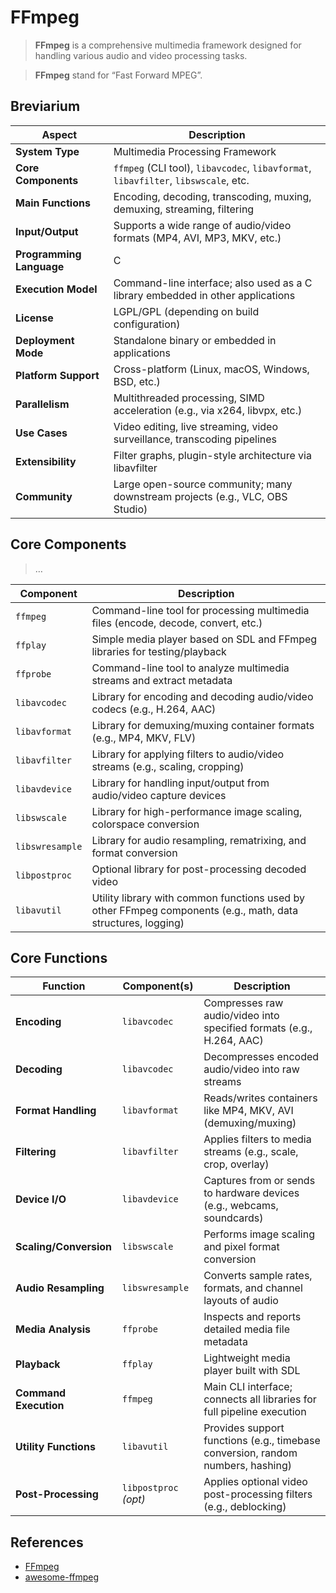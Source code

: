 # FFmpeg

> **FFmpeg** is a comprehensive multimedia framework designed for handling various audio and video processing tasks.

> **FFmpeg**  stand for “Fast Forward MPEG”.

## Breviarium

| **Aspect** | **Description** |
| --- | --- |
| **System Type** | Multimedia Processing Framework |
| **Core Components** | `ffmpeg` (CLI tool), `libavcodec`, `libavformat`, `libavfilter`, `libswscale`, etc. |
| **Main Functions** | Encoding, decoding, transcoding, muxing, demuxing, streaming, filtering |
| **Input/Output** | Supports a wide range of audio/video formats (MP4, AVI, MP3, MKV, etc.) |
| **Programming Language** | C |
| **Execution Model** | Command-line interface; also used as a C library embedded in other applications |
| **License** | LGPL/GPL (depending on build configuration) |
| **Deployment Mode** | Standalone binary or embedded in applications |
| **Platform Support** | Cross-platform (Linux, macOS, Windows, BSD, etc.) |
| **Parallelism** | Multithreaded processing, SIMD acceleration (e.g., via x264, libvpx, etc.) |
| **Use Cases** | Video editing, live streaming, video surveillance, transcoding pipelines |
| **Extensibility** | Filter graphs, plugin-style architecture via libavfilter |
| **Community** | Large open-source community; many downstream projects (e.g., VLC, OBS Studio) |

## Core Components

> …
> 

| **Component** | **Description** |
| --- | --- |
| `ffmpeg` | Command-line tool for processing multimedia files (encode, decode, convert, etc.) |
| `ffplay` | Simple media player based on SDL and FFmpeg libraries for testing/playback |
| `ffprobe` | Command-line tool to analyze multimedia streams and extract metadata |
| `libavcodec` | Library for encoding and decoding audio/video codecs (e.g., H.264, AAC) |
| `libavformat` | Library for demuxing/muxing container formats (e.g., MP4, MKV, FLV) |
| `libavfilter` | Library for applying filters to audio/video streams (e.g., scaling, cropping) |
| `libavdevice` | Library for handling input/output from audio/video capture devices |
| `libswscale` | Library for high-performance image scaling, colorspace conversion |
| `libswresample` | Library for audio resampling, rematrixing, and format conversion |
| `libpostproc` | Optional library for post-processing decoded video |
| `libavutil` | Utility library with common functions used by other FFmpeg components (e.g., math, data structures, logging) |

## Core Functions

| **Function** | **Component(s)** | **Description** |
| --- | --- | --- |
| **Encoding** | `libavcodec` | Compresses raw audio/video into specified formats (e.g., H.264, AAC) |
| **Decoding** | `libavcodec` | Decompresses encoded audio/video into raw streams |
| **Format Handling** | `libavformat` | Reads/writes containers like MP4, MKV, AVI (demuxing/muxing) |
| **Filtering** | `libavfilter` | Applies filters to media streams (e.g., scale, crop, overlay) |
| **Device I/O** | `libavdevice` | Captures from or sends to hardware devices (e.g., webcams, soundcards) |
| **Scaling/Conversion** | `libswscale` | Performs image scaling and pixel format conversion |
| **Audio Resampling** | `libswresample` | Converts sample rates, formats, and channel layouts of audio |
| **Media Analysis** | `ffprobe` | Inspects and reports detailed media file metadata |
| **Playback** | `ffplay` | Lightweight media player built with SDL |
| **Command Execution** | `ffmpeg` | Main CLI interface; connects all libraries for full pipeline execution |
| **Utility Functions** | `libavutil` | Provides support functions (e.g., timebase conversion, random numbers, hashing) |
| **Post-Processing** | `libpostproc` *(opt)* | Applies optional video post-processing filters (e.g., deblocking) |

## References

- [FFmpeg](https://ffmpeg.org/)
- [awesome-ffmpeg](https://github.com/transitive-bullshit/awesome-ffmpeg)
